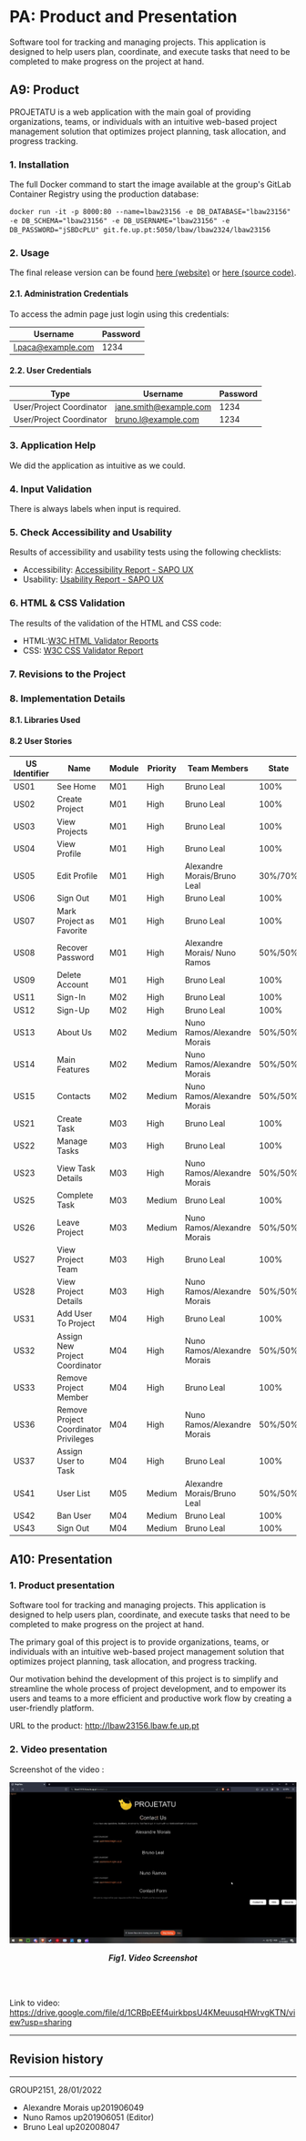 # PA: Product and Presentation

Software tool for tracking and managing projects. This application is designed to help users plan, coordinate, and execute tasks that need to be completed to make progress on the project at hand.

## A9: Product


PROJETATU is a web application with the main goal of providing organizations, teams, or individuals with an intuitive web-based project management solution that optimizes project planning, task allocation, and progress tracking. 

### 1. Installation


The full Docker command to start the image available at the group's GitLab Container Registry using the production database:

```
docker run -it -p 8000:80 --name=lbaw23156 -e DB_DATABASE="lbaw23156" -e DB_SCHEMA="lbaw23156" -e DB_USERNAME="lbaw23156" -e DB_PASSWORD="jSBDcPLU" git.fe.up.pt:5050/lbaw/lbaw2324/lbaw23156
```

### 2. Usage

The final release version can be found [here (website)](http://lbaw23156.lbaw.fe.up.pt) or [here (source code)](https://git.fe.up.pt/lbaw/lbaw2324/lbaw23156).


#### 2.1. Administration Credentials

To access the admin page just login using this credentials: 

| Username | Password |
| -------- | -------- |
| l.paca@example.com    | 1234 |

#### 2.2. User Credentials

| Type          | Username  | Password |
| ------------- | --------- | -------- |
| User/Project Coordinator | jane.smith@example.com   | 1234 |
| User/Project Coordinator   | bruno.l@example.com    | 1234 |

### 3. Application Help

We did the application as intuitive as we could.

### 4. Input Validation

There is always labels when input is required.

### 5. Check Accessibility and Usability

Results of accessibility and usability tests using the following checklists:

- Accessibility: [Accessibility Report - SAPO UX](./docs/entregas/Ux_Sapo_Acessibilidade.pdf)
- Usability: [Usability Report - SAPO UX](./docs/entregas/Ux_Sapo_Usabilidade.pdf)

### 6. HTML & CSS Validation

The results of the validation of the HTML and CSS code:

- HTML:[W3C HTML Validator Reports](./docs/entregas/HTML_Validation)
- CSS: [W3C CSS Validator Report](./docs/entregas/CSS_Validation.pdf)

### 7. Revisions to the Project



### 8. Implementation Details



#### 8.1. Libraries Used



#### 8.2 User Stories


| US Identifier | Name    | Module | Priority                       | Team Members               | State  |
| ------------- | ------- | ------ | ------------------------------ | -------------------------- | ------ |
| US01      | See Home      | M01 | High     | Bruno Leal | 100% |
| US02      | Create Project     | M01 | High     | Bruno Leal | 100% |
| US03      | View Projects    | M01 | High     | Bruno Leal | 100% |
| US04      | View Profile | M01 | High | Bruno Leal | 100% |
| US05      | Edit Profile   | M01 | High     | Alexandre Morais/Bruno Leal | 30%/70% |
| US06      | Sign Out | M01 | High     | Bruno Leal | 100% |
| US07      | Mark Project as Favorite       | M01   | High     | Bruno Leal | 100% |
| US08      | Recover Password | M01 | High | Alexandre Morais/ Nuno Ramos | 50%/50% |
| US09      | Delete Account | M01 | High | Bruno Leal | 100% |
| US11      | Sign-In             | M02 | High     | Bruno Leal | 100% |
| US12      | Sign-Up          | M02   | High     | Bruno Leal | 100%|
| US13      | About Us | M02 | Medium | Nuno Ramos/Alexandre Morais | 50%/50% |
| US14      | Main Features | M02 | Medium | Nuno Ramos/Alexandre Morais | 50%/50% |
| US15      | Contacts | M02 | Medium | Nuno Ramos/Alexandre Morais | 50%/50% |
| US21      | Create Task | M03 | High     | Bruno Leal | 100% |
| US22      | Manage Tasks | M03 | High | Bruno Leal | 100% |
| US23      | View Task Details                   | M03 | High     | Nuno Ramos/Alexandre Morais | 50%/50% |
| US25      | Complete Task  | M03 | Medium   | Bruno Leal | 100% |
| US26      | Leave Project            | M03 | Medium   | Nuno Ramos/Alexandre Morais | 50%/50% |
| US27      | View Project Team                | M03    | High     |  Bruno Leal | 100%|
| US28      | View Project Details                | M03  | High     |  Nuno Ramos/Alexandre Morais | 50%/50% |
| US31      | Add User To Project   | M04   | High     |  Bruno Leal | 100%|
| US32      | Assign New Project Coordinator               | M04   | High     |  Nuno Ramos/Alexandre Morais |50%/50%|
| US33      | Remove Project Member               | M04   | High     | Bruno Leal | 100% |
| US36      | Remove Project Coordinator Privileges       | M04  | High     | Nuno Ramos/Alexandre Morais | 50%/50% |
| US37      | Assign User to Task        | M04 | High | Bruno Leal | 100% |
| US41      | User List | M05 | Medium   | Alexandre Morais/Bruno Leal | 50%/50% |
| US42      | Ban User            | M04 | Medium   | Bruno Leal | 100% |
| US43      | Sign Out              | M04  | Medium   | Bruno Leal | 100% |


## A10: Presentation
 

### 1. Product presentation

Software tool for tracking and managing projects. This application is designed to help users plan, coordinate, and execute tasks that need to be completed to make progress on the project at hand.

The primary goal of this project is to provide organizations, teams, or individuals with an intuitive web-based project management solution that optimizes project planning, task allocation, and progress tracking.

Our motivation behind the development of this project is to simplify and streamline the whole process of project development, and to empower its users and teams to a more efficient and productive work flow by creating a user-friendly platform.


URL to the product: http://lbaw23156.lbaw.fe.up.pt  


### 2. Video presentation

Screenshot of the video :
<p align="center" justify="center">
  <img src="images/VideoScreenshot.png"/>
</p>
<p align="center">
  <b><i>Fig1. Video Screenshot</i></b>
</p>
<br>
<br />


Link to video: 
https://drive.google.com/file/d/1CRBpEEf4uirkbpsU4KMeuusqHWrvgKTN/view?usp=sharing

---


## Revision history

--- 

GROUP2151, 28/01/2022

- Alexandre Morais up201906049 
- Nuno Ramos up201906051 (Editor)
- Bruno Leal up202008047
